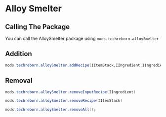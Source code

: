 # Alloy Smelter
## Calling The Package
You can call the AlloySmelter package using `mods.techreborn.alloySmelter`

Addition
------
```java
mods.techreborn.alloySmelter.addRecipe(IItemStack,IIngredient,IIngredient,Integer,Integer)
```

Removal
------
```java
mods.techreborn.alloySmelter.removeInputRecipe(IIngredient)
```

```java
mods.techreborn.alloySmelter.removeRecipe(IItemStack)
```

```java
mods.techreborn.alloySmelter.removeAll();
```
